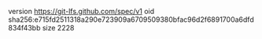 version https://git-lfs.github.com/spec/v1
oid sha256:e715fd2511318a290e723909a6709509380bfac96d2f6891700a6dfd834f43bb
size 2228
